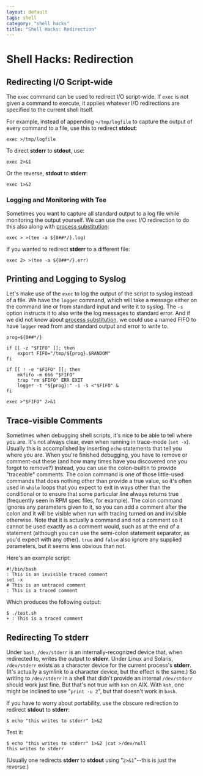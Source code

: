 ```yaml
---
layout: default
tags: shell
category: "shell hacks"
title: "Shell Hacks: Redirection"
---
```

Shell Hacks: Redirection
========================

Redirecting I/O Script-wide
---------------------------

The ```exec``` command can be used to redirect I/O script-wide. If ```exec```
is not given a command to execute, it applies whatever I/O redirections are
specified to the current shell itself.

For example, instead of appending ```>/tmp/logfile``` to capture the output of
every command to a file, use this to redirect **stdout**:

```
exec >/tmp/logfile
```

To direct **stderr** to **stdout**, use:

```
exec 2>&1
```

Or the reverse, **stdout** to **stderr**:

```
exec 1>&2
```

### Logging and Monitoring with Tee

Sometimes you want to capture all standard output to a log file while
monitoring the output yourself. We can use the ```exec``` I/O redirection to do
this also along with [process substitution][2]:

[2]: http://tldp.org/LDP/abs/html/process-sub.html

```
exec > >(tee -a ${0##*/}.log)
```

If you wanted to redirect **stderr** to a different file:

```
exec 2> >(tee -a ${0##*/}.err)
```

Printing and Logging to Syslog
------------------------------

Let's make use of the ```exec``` to log the output of the script to syslog
instead of a file. We have the ```logger``` command, which will take a
message either on the command line or from standard input and write it to
syslog. The ```-s``` option instructs it to also write the log messages to
standard error. And if we did not know about
[process substitution][2], we could
use a named FIFO to have ```logger``` read from and standard output and
error to write to.

```
prog=${0##*/}

if [[ -z "$FIFO" ]]; then
    export FIFO="/tmp/${prog}.$RANDOM"
fi

if [[ ! -e "$FIFO" ]]; then
    mkfifo -m 666 "$FIFO"
    trap "rm $FIFO" ERR EXIT
    logger -t "${prog}:" -i -s <"$FIFO" &
fi

exec >"$FIFO" 2>&1
```

Trace-visible Comments
----------------------

Sometimes when debugging shell scripts, it's nice to be able to tell where you
are.  It's not always clear, even when running in trace-mode (```set -x```).
Usually this is accomplished by inserting ```echo``` statements that tell you
where you are.  When you're finished debugging, you have to remove or
comment-out these (and how many times have you discovered one you forgot to
remove?)  Instead, you can use the colon-builtin to provide "traceable"
comments.  The colon command is one of those little-used commands that does
nothing other than provide a true value, so it's often used in ```while```
loops that you expect to exit in ways other than the conditional or to ensure
that some particular line always returns true (frequently seen in RPM spec
files, for example).  The colon command ignores any parameters given to it, so
you can add a comment after the colon and it will be visible when run with
tracing turned on and invisible otherwise.  Note that it is actually a command
and not a comment so it cannot be used exactly as a comment would, such as at
the end of a statement (although you can use the semi-colon statement
separator, as you'd expect with any other).  ```true``` and ```false``` also
ignore any supplied parameters, but it seems less obvious than not.

Here's an example script:

```
#!/bin/bash
: This is an invisible traced comment
set -x
# This is an untraced comment
: This is a traced comment
```

Which produces the following output:

```
$ ./test.sh
+ : This is a traced comment
```

Redirecting To stderr
---------------------

Under ```bash```, ```/dev/stderr``` is an internally-recognized device that,
when redirected to, writes the output to **stderr**.  Under Linux and Solaris,
```/dev/stderr``` exists as a character device for the current process's
**stderr**. (It's actually a symlink to a character device, but
the effect is the same.)  So writing to ```/dev/stderr``` in a shell that
didn't provide an internal ```/dev/stderr``` should work just fine.  But that's
not true with ```ksh``` on AIX.  With ```ksh```, one might be inclined to use
"```print -u 2```", but that doesn't work in ```bash```.

If you have to worry about portability, use the obscure redirection to redirect
**stdout** to **stderr**:

```
$ echo "this writes to stderr" 1>&2
```

Test it:

```
$ echo "this writes to stderr" 1>&2 |cat >/dev/null
this writes to stderr
```

(Usually one redirects **stderr** to **stdout** using "```2>&1```"--this is
just the reverse.)

